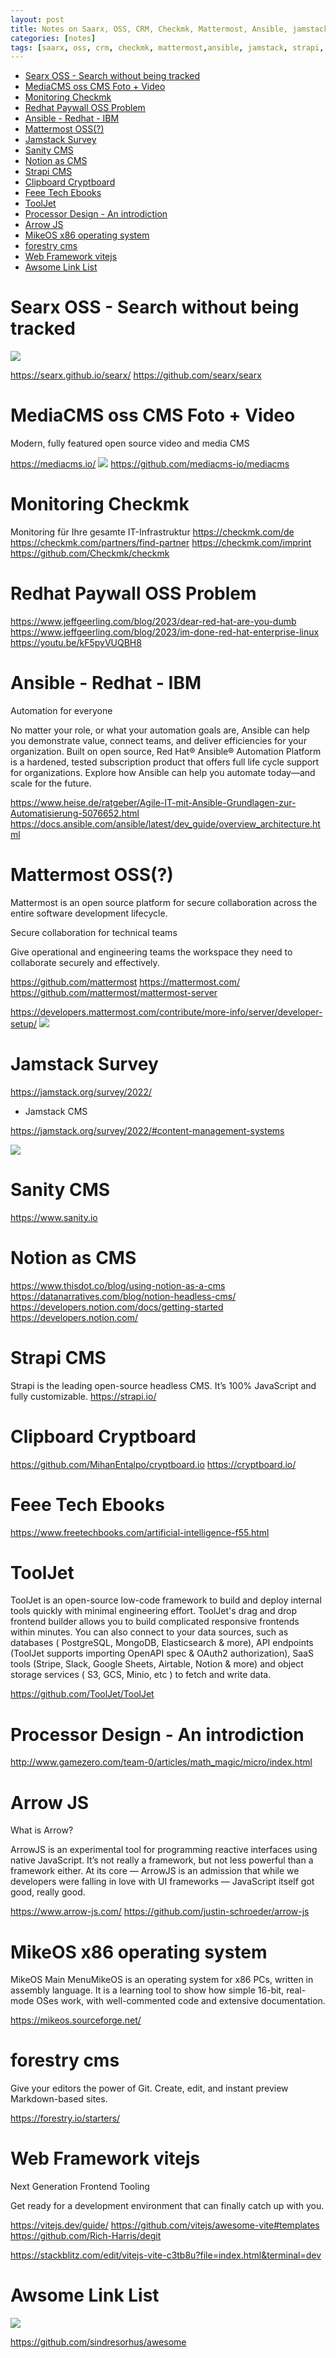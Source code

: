 ```yaml
---
layout: post
title: Notes on Saarx, OSS, CRM, Checkmk, Mattermost, Ansible, jamstack, Strapi, CMS, Cryptboard, Arrow-js, Forestry, Vitejs, Awsome-link-list
categories: [notes]
tags: [saarx, oss, crm, checkmk, mattermost,ansible, jamstack, strapi, cms,cryptboard, arrow-js, forestry, vitejs, awsome-link-list ]
--- 
```

- [Searx OSS - Search without being tracked](#searx-oss---search-without-being-tracked)
- [MediaCMS oss CMS Foto + Video](#mediacms-oss-cms-foto--video)
- [Monitoring Checkmk](#monitoring-checkmk)
- [Redhat Paywall OSS Problem](#redhat-paywall-oss-problem)
- [Ansible - Redhat - IBM](#ansible---redhat---ibm)
- [Mattermost OSS(?)](#mattermost-oss)
- [Jamstack Survey](#jamstack-survey)
- [Sanity CMS](#sanity-cms)
- [Notion as CMS](#notion-as-cms)
- [Strapi CMS](#strapi-cms)
- [Clipboard Cryptboard](#clipboard-cryptboard)
- [Feee Tech Ebooks](#feee-tech-ebooks)
- [ToolJet](#tooljet)
- [Processor Design - An introdiction](#processor-design---an-introdiction)
- [Arrow JS](#arrow-js)
- [MikeOS x86 operating system](#mikeos-x86-operating-system)
- [forestry cms](#forestry-cms)
- [Web Framework vitejs](#web-framework-vitejs)
- [Awsome Link List](#awsome-link-list)


# Searx OSS - Search without being tracked
![](../pics/20230706133726_searx.png)

<https://searx.github.io/searx/>
<https://github.com/searx/searx>

# MediaCMS oss CMS Foto + Video 
Modern, fully featured open source
video and media CMS

<https://mediacms.io/>
![](../pics/20230706133940_MediaCMS.png)
<https://github.com/mediacms-io/mediacms>

# Monitoring Checkmk 
Monitoring für Ihre gesamte IT-Infrastruktur
<https://checkmk.com/de>
<https://checkmk.com/partners/find-partner>
<https://checkmk.com/imprint>
<https://github.com/Checkmk/checkmk>

# Redhat Paywall OSS Problem 
<https://www.jeffgeerling.com/blog/2023/dear-red-hat-are-you-dumb> 
<https://www.jeffgeerling.com/blog/2023/im-done-red-hat-enterprise-linux>
<https://youtu.be/kF5pyVUQBH8>

# Ansible - Redhat - IBM 
Automation for everyone

No matter your role, or what your automation goals are, Ansible can help you demonstrate value, connect teams, and deliver efficiencies for your organization. Built on open source, Red Hat® Ansible® Automation Platform is a hardened, tested subscription product that offers full life cycle support for organizations. Explore how Ansible can help you automate today—and scale for the future.


<https://www.heise.de/ratgeber/Agile-IT-mit-Ansible-Grundlagen-zur-Automatisierung-5076652.html>
<https://docs.ansible.com/ansible/latest/dev_guide/overview_architecture.html>

# Mattermost OSS(?) 
Mattermost is an open source platform for secure collaboration across the entire software development lifecycle.

Secure collaboration for technical teams

Give operational and engineering teams the workspace they need to collaborate securely and effectively. 

<https://github.com/mattermost>
<https://mattermost.com/>
<https://github.com/mattermost/mattermost-server>

<https://developers.mattermost.com/contribute/more-info/server/developer-setup/>
![](../pics/20230706135338_mattermost.png)

# Jamstack Survey 
<https://jamstack.org/survey/2022/>

- Jamstack CMS 

<https://jamstack.org/survey/2022/#content-management-systems>

![](pics/20221129134207_jamstack_cms.png)  

# Sanity CMS 

<https://www.sanity.io>

# Notion as CMS 

https://www.thisdot.co/blog/using-notion-as-a-cms
https://datanarratives.com/blog/notion-headless-cms/
https://developers.notion.com/docs/getting-started 
https://developers.notion.com/


# Strapi CMS

Strapi  is  the leading open-source headless CMS. It’s 100% JavaScript and fully customizable.
<https://strapi.io/>

# Clipboard Cryptboard 

<https://github.com/MihanEntalpo/cryptboard.io>
<https://cryptboard.io/>

# Feee Tech Ebooks 
<https://www.freetechbooks.com/artificial-intelligence-f55.html>

# ToolJet 

ToolJet is an open-source low-code framework to build and deploy internal tools quickly with minimal engineering effort. ToolJet's drag and drop frontend builder allows you to build complicated responsive frontends within minutes. You can also connect to your data sources, such as databases ( PostgreSQL, MongoDB, Elasticsearch & more), API endpoints (ToolJet supports importing OpenAPI spec & OAuth2 authorization), SaaS tools (Stripe, Slack, Google Sheets, Airtable, Notion & more) and object storage services ( S3, GCS, Minio, etc ) to fetch and write data.

<https://github.com/ToolJet/ToolJet>

# Processor Design - An introdiction 

<http://www.gamezero.com/team-0/articles/math_magic/micro/index.html>

# Arrow JS 
What is Arrow?

ArrowJS is an experimental tool for programming reactive interfaces using native JavaScript. It’s not really a framework, but not less powerful than a framework either. At its core — ArrowJS is an admission that while we developers were falling in love with UI frameworks — JavaScript itself got good, really good. 

<https://www.arrow-js.com/>
<https://github.com/justin-schroeder/arrow-js>


# MikeOS x86 operating system

MikeOS Main MenuMikeOS is an operating system for x86 PCs, written in assembly language. It is a learning tool to show how simple 16-bit, real-mode OSes work, with well-commented code and extensive documentation. 

<https://mikeos.sourceforge.net/>


# forestry cms
Give your editors the power of Git.
Create, edit, and instant preview Markdown-based sites.

<https://forestry.io/starters/>


# Web Framework vitejs
 Next Generation Frontend Tooling

Get ready for a development environment that can finally catch up with you.

<https://vitejs.dev/guide/>
<https://github.com/vitejs/awesome-vite#templates>
<https://github.com/Rich-Harris/degit>

<https://stackblitz.com/edit/vitejs-vite-c3tb8u?file=index.html&terminal=dev>


# Awsome Link List 

![](../pics/20230706143536_awsomeLinklist.png)

<https://github.com/sindresorhus/awesome>

